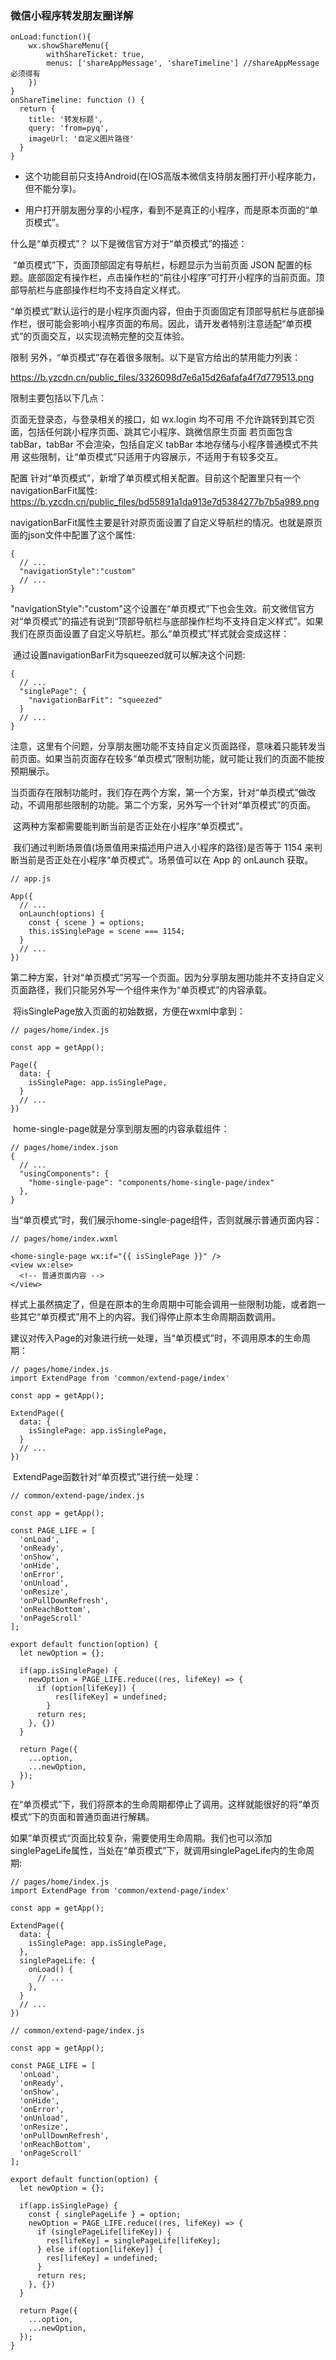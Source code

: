 ### 微信小程序转发朋友圈详解
```shell
onLoad:function(){
    wx.showShareMenu({
        withShareTicket: true,
        menus: ['shareAppMessage', 'shareTimeline'] //shareAppMessage必须得有
    })
}
onShareTimeline: function () {  
  return {
    title: '转发标题',
    query: 'from=pyq',
    imageUrl: '自定义图片路径'
  }
}
```
- ​这个功能目前只支持Android(在IOS高版本微信支持朋友圈打开小程序能力，但不能分享)。

- 用户打开朋友圈分享的小程序，看到不是真正的小程序，而是原本页面的“单页模式”。

什么是“单页模式”？
以下是微信官方对于“单页模式”的描述：

​ “单页模式”下，页面顶部固定有导航栏，标题显示为当前页面 JSON 配置的标题。底部固定有操作栏，点击操作栏的“前往小程序”可打开小程序的当前页面。顶部导航栏与底部操作栏均不支持自定义样式。

​ “单页模式”默认运行的是小程序页面内容，但由于页面固定有顶部导航栏与底部操作栏，很可能会影响小程序页面的布局。因此，请开发者特别注意适配“单页模式”的页面交互，以实现流畅完整的交互体验。

限制
​ 另外，“单页模式”存在着很多限制。以下是官方给出的禁用能力列表：

https://b.yzcdn.cn/public_files/3326098d7e6a15d26afafa4f7d779513.png

限制主要包括以下几点：

页面无登录态，与登录相关的接口，如 wx.login 均不可用
不允许跳转到其它页面，包括任何跳小程序页面、跳其它小程序、跳微信原生页面
若页面包含 tabBar，tabBar 不会渲染，包括自定义 tabBar
本地存储与小程序普通模式不共用
这些限制，让“单页模式”只适用于内容展示，不适用于有较多交互。


配置
​ 针对“单页模式”，新增了单页模式相关配置。目前这个配置里只有一个navigationBarFit属性:
https://b.yzcdn.cn/public_files/bd55891a1da913e7d5384277b7b5a989.png

​ navigationBarFit属性主要是针对原页面设置了自定义导航栏的情况。也就是原页面的json文件中配置了这个属性:

```shell
{
  // ...
  "navigationStyle":"custom"
  // ...
}
```

​ "navigationStyle":"custom"这个设置在“单页模式”下也会生效。前文微信官方对“单页模式”的描述有说到“顶部导航栏与底部操作栏均不支持自定义样式”。如果我们在原页面设置了自定义导航栏。那么“单页模式”样式就会变成这样：

​ 通过设置navigationBarFit为squeezed就可以解决这个问题:

```shell
{
  // ...
  "singlePage": {
    "navigationBarFit": "squeezed"
  }
  // ...
} 
```

注意，这里有个问题，分享朋友圈功能不支持自定义页面路径，意味着只能转发当前页面。如果当前页面存在较多“单页模式”限制功能，就可能让我们的页面不能按预期展示。

​ 当页面存在限制功能时，我们存在两个方案，第一个方案，针对“单页模式”做改动，不调用那些限制的功能。第二个方案，另外写一个针对“单页模式”的页面。

​ 这两种方案都需要能判断当前是否正处在小程序“单页模式”。

​ 我们通过判断场景值(场景值用来描述用户进入小程序的路径)是否等于 1154 来判断当前是否正处在小程序“单页模式”。场景值可以在 App 的 onLaunch 获取。


```shell
// app.js

App({  
  // ...
  onLaunch(options) {
    const { scene } = options;
    this.isSinglePage = scene === 1154;
  }
  // ...
})
```
第二种方案，针对“单页模式”另写一个页面。因为分享朋友圈功能并不支持自定义页面路径，我们只能另外写一个组件来作为“单页模式”的内容承载。

​ 将isSinglePage放入页面的初始数据，方便在wxml中拿到：
```shell
// pages/home/index.js

const app = getApp();

Page({  
  data: {
    isSinglePage: app.isSinglePage,
  }
  // ...
})
```

​ home-single-page就是分享到朋友圈的内容承载组件：
```shell
// pages/home/index.json
{
  // ...
  "usingComponents": {
    "home-single-page": "components/home-single-page/index"
  },
}
```

​ 当“单页模式”时，我们展示home-single-page组件，否则就展示普通页面内容：

```shell
// pages/home/index.wxml

<home-single-page wx:if="{{ isSinglePage }}" />  
<view wx:else>  
  <!-- 普通页面内容 -->
</view>
```

​ 样式上虽然搞定了，但是在原本的生命周期中可能会调用一些限制功能，或者跑一些其它“单页模式”用不上的内容。我们得停止原本生命周期函数调用。

​ 建议对传入Page的对象进行统一处理，当“单页模式”时，不调用原本的生命周期：

```shell
// pages/home/index.js
import ExtendPage from 'common/extend-page/index'

const app = getApp();

ExtendPage({  
  data: {
    isSinglePage: app.isSinglePage,
  }
  // ...
})
```

​ ExtendPage函数针对“单页模式”进行统一处理：

```shell
// common/extend-page/index.js

const app = getApp();

const PAGE_LIFE = [  
  'onLoad',
  'onReady',
  'onShow',
  'onHide',
  'onError',
  'onUnload',
  'onResize',
  'onPullDownRefresh',
  'onReachBottom',
  'onPageScroll'
];

export default function(option) {  
  let newOption = {};

  if(app.isSinglePage) {
    newOption = PAGE_LIFE.reduce((res, lifeKey) => {
      if (option[lifeKey]) {
          res[lifeKey] = undefined;
        }
      return res;
    }, {})
  }

  return Page({
    ...option,
    ...newOption,
  });
}

```

在“单页模式”下，我们将原本的生命周期都停止了调用。这样就能很好的将“单页模式”下的页面和普通页面进行解耦。

​ 如果”单页模式“页面比较复杂，需要使用生命周期。我们也可以添加singlePageLife属性，当处在“单页模式”下，就调用singlePageLife内的生命周期:

```shell
// pages/home/index.js
import ExtendPage from 'common/extend-page/index'

const app = getApp();

ExtendPage({  
  data: {
    isSinglePage: app.isSinglePage,
  },
  singlePageLife: {
    onLoad() {
      // ...
    },
  }
  // ...
})
```

```shell
// common/extend-page/index.js

const app = getApp();

const PAGE_LIFE = [  
  'onLoad',
  'onReady',
  'onShow',
  'onHide',
  'onError',
  'onUnload',
  'onResize',
  'onPullDownRefresh',
  'onReachBottom',
  'onPageScroll'
];

export default function(option) {  
  let newOption = {};

  if(app.isSinglePage) {
    const { singlePageLife } = option;
    newOption = PAGE_LIFE.reduce((res, lifeKey) => {
      if (singlePageLife[lifeKey]) {
        res[lifeKey] = singlePageLife[lifeKey];
      } else if(option[lifeKey]) {
        res[lifeKey] = undefined;
      }
      return res;
    }, {})
  }

  return Page({
    ...option,
    ...newOption,
  });
}
```